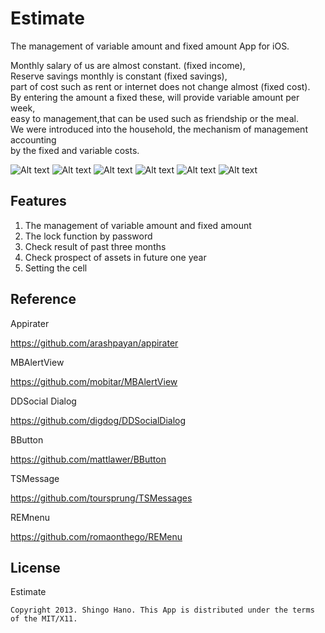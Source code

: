 Estimate
======================

The management of variable amount and fixed amount App for iOS.  
  
Monthly salary of us are almost constant. (fixed income),   
Reserve savings monthly is constant (fixed savings),   
part of cost such as rent or internet does not change almost (fixed cost).   
By entering the amount a fixed these, will provide variable amount per week,  
easy to management,that can be used such as friendship or the meal.   
We were introduced into the household, the mechanism of management accounting   
by the fixed and variable costs.  
  
  
![Alt text](http://nntp.ie-t.net/images/estimate4.png)
![Alt text](http://nntp.ie-t.net/images/estimate1.png)
![Alt text](http://nntp.ie-t.net/images/estimate9.png)
![Alt text](http://nntp.ie-t.net/images/estimate10.png)
![Alt text](http://nntp.ie-t.net/images/estimate2.png)
![Alt text](http://nntp.ie-t.net/images/estimate7.png)



Features
------

1. The management of variable amount and fixed amount
2. The lock function by password
3. Check result of past three months
4. Check prospect of assets in future one year
5. Setting the cell  


Reference
------
Appirater


<https://github.com/arashpayan/appirater>


MBAlertView


<https://github.com/mobitar/MBAlertView>


DDSocial Dialog


<https://github.com/digdog/DDSocialDialog>


BButton


<https://github.com/mattlawer/BButton>


TSMessage


<https://github.com/toursprung/TSMessages>


REMnenu


<https://github.com/romaonthego/REMenu>


License
------

Estimate


`Copyright 2013. Shingo Hano. This App is distributed under the terms of the MIT/X11.`  
